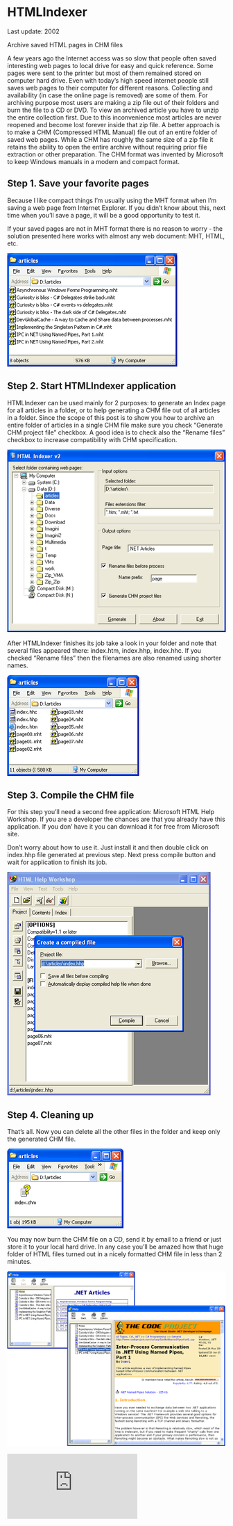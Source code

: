 # HTMLIndexer

Last update: 2002

Archive saved HTML pages in CHM files

A few years ago the Internet access was so slow that people often saved interesting web pages to local drive for easy and quick reference. Some pages were sent to the printer but most of them remained stored on computer hard drive. Even with today’s high speed internet people still saves web pages to their computer for different reasons. Collecting and availability (in case the online page is removed) are some of them. For archiving purpose most users are making a zip file out of their folders and burn the file to a CD or DVD. To view an archived article you have to unzip the entire collection first. Due to this inconvenience most articles are never reopened and become lost forever inside that zip file. A better approach is to make a CHM (Compressed HTML Manual) file out of an entire folder of saved web pages. While a CHM has roughly the same size of a zip file it retains the ability to open the entire archive without requiring prior file extraction or other preparation. The CHM format was invented by Microsoft to keep Windows manuals in a modern and compact format.

Step 1. Save your favorite pages
--------------------------------

Because I like compact things I’m usually using the MHT format when I’m saving a web page from Internet Explorer. If you didn’t know about this, next time when you’ll save a page, it will be a good opportunity to test it.

If your saved pages are not in MHT format there is no reason to worry - the solution presented here works with almost any web document: MHT, HTML, etc.

![i01.png](img/i01.png)

Step 2. Start HTMLIndexer application
-------------------------------------

HTMLIndexer can be used mainly for 2 purposes: to generate an Index page for all articles in a folder, or to help generating a CHM file out of all articles in a folder. Since the scope of this post is to show you how to archive an entire folder of articles in a single CHM file make sure you check “Generate CHM project file” checkbox. A good idea is to check also the “Rename files” checkbox to increase compatibility with CHM specification.

![i02.png](img/i02.png)

After HTMLIndexer finishes its job take a look in your folder and note that several files appeared there: index.htm, index.hhp, index.hhc. If you checked “Rename files” then the filenames are also renamed using shorter names.

![i03.png](img/i03.png)

Step 3. Compile the CHM file
----------------------------

For this step you’ll need a second free application: Microsoft HTML Help Workshop. If you are a developer the chances are that you already have this application. If you don’ have it you can download it for free from Microsoft site.

Don’t worry about how to use it. Just install it and then double click on index.hhp file generated at previous step. Next press compile button and wait for application to finish its job.

![i04.png](img/i04.png)

Step 4. Cleaning up
-------------------

That’s all. Now you can delete all the other files in the folder and keep only the generated CHM file.

![i05.png](img/i05.png)

You may now burn the CHM file on a CD, send it by email to a friend or just store it to your local hard drive. In any case you’ll be amazed how that huge folder of HTML files turned out in a nicely formatted CHM file in less than 2 minutes.

![i06.png](img/i06.png)

![Analytics](https://ga-beacon.appspot.com/UA-2402433-6/beacon.en.html)
